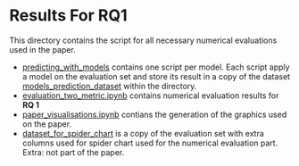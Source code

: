 # Results For RQ1

This directory contains the script for all necessary numerical evaluations used in the paper.

- [predicting_with_models](https://github.com/REELICIT/reqbrain_rep_package/tree/3c5d4409e33d7fb86c6ca19829f05db481f6699d/evaluation_scripts/predicting_with_models) contains one script per model. Each script apply a model on the evaluation set and store its result in a copy of the dataset [models_prediction_dataset](https://github.com/REELICIT/reqbrain_rep_package/tree/3c5d4409e33d7fb86c6ca19829f05db481f6699d/evaluation_scripts/predicting_with_models/models_prediction_dataset) within the directory.
- [evaluation_two_metric.ipynb](https://github.com/REELICIT/reqbrain_rep_package/blob/3c5d4409e33d7fb86c6ca19829f05db481f6699d/evaluation_scripts/evaluation_two_metric.ipynb) contains numerical evaluation results for **RQ 1**
- [paper_visualisations.ipynb](https://github.com/REELICIT/reqbrain_rep_package/blob/3c5d4409e33d7fb86c6ca19829f05db481f6699d/evaluation_scripts/paper_visualisations.ipynb) contians the generation of the graphics used on the paper.
- [dataset_for_spider_chart](https://github.com/REELICIT/reqbrain_rep_package/tree/3c5d4409e33d7fb86c6ca19829f05db481f6699d/evaluation_scripts/dataset_for_spider_chart) is a copy of the evaluation set with extra columns used for spider chart used for the numerical evaluation part. Extra: not part of the paper.





